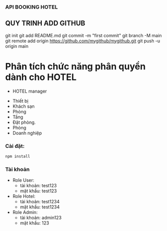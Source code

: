 ### API BOOKING HOTEL

## QUY TRINH ADD GITHUB

git init
git add README.md
git commit -m "first commit"
git branch -M main
git remote add origin https://github.com/mygithub/mygithub.git
git push -u origin main

# Phân tích chức năng phân quyền dành cho HOTEL

- HOTEL manager

* Thiết bị
* Khách sạn
* Phòng
* Tầng
* Đặt phòng.
* Phòng
* Doanh nghiệp

### Cài đặt:

```sh
npm install
```

### Tài khoản

- Role User:
  - tài khoản: test123
  - mật khẩu: test123
- Role Hotel:
  - tài khoản: test1234
  - mật khẩu: test1234
- Role Admin:
  - tài khoản: admin123
  - mật khẩu: 123
